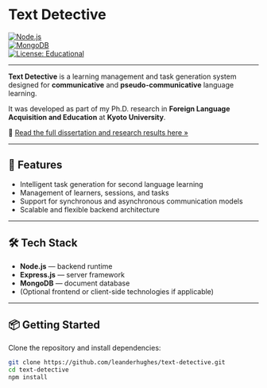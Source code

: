 # Text Detective

[![Node.js](https://img.shields.io/badge/Built%20With-Node.js-green?logo=node.js)](https://nodejs.org/)  
[![MongoDB](https://img.shields.io/badge/Database-MongoDB-brightgreen?logo=mongodb)](https://www.mongodb.com/)  
[![License: Educational](https://img.shields.io/badge/License-Educational-blue.svg)](https://github.com/leanderhughes/text-detective)

---

**Text Detective** is a learning management and task generation system designed for **communicative** and **pseudo-communicative** language learning.

It was developed as part of my Ph.D. research in **Foreign Language Acquisition and Education** at **Kyoto University**.

🔗 [Read the full dissertation and research results here »](https://www.researchgate.net/publication/379261983_The_Effect_of_Text-Based_Synchronous_Computer-Mediated_Communication_on_Second_Language_Acquisition_Doctoral_Dissertation_Kyoto_University)

---

## 🚀 Features

- Intelligent task generation for second language learning
- Management of learners, sessions, and tasks
- Support for synchronous and asynchronous communication models
- Scalable and flexible backend architecture

---

## 🛠️ Tech Stack

- **Node.js** — backend runtime
- **Express.js** — server framework
- **MongoDB** — document database
- (Optional frontend or client-side technologies if applicable)

---

## 📦 Getting Started

Clone the repository and install dependencies:

```bash
git clone https://github.com/leanderhughes/text-detective.git
cd text-detective
npm install


